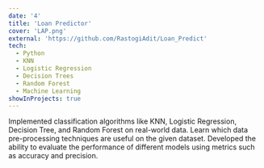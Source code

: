 ```yaml
---
date: '4'
title: 'Loan Predictor'
cover: 'LAP.png'
external: 'https://github.com/RastogiAdit/Loan_Predict'
tech:
  - Python
  - KNN
  - Logistic Regression
  - Decision Trees
  - Random Forest
  - Machine Learning
showInProjects: true
---
```


 Implemented classification algorithms like KNN, Logistic Regression, Decision Tree, and Random Forest on real-world data.
 Learn which data pre-processing techniques are useful on the given dataset.
 Developed the ability to evaluate the performance of different models using metrics such as accuracy and precision.